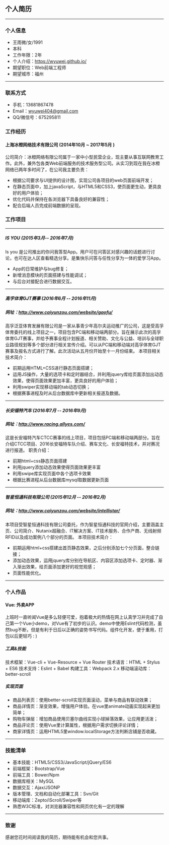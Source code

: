 ## 个人简历

------

### 个人信息

- 王雨微/女/1991
- 本科
- 工作年限：2年
- 个人介绍：https://wyuwei.github.io/
- 期望职位：Web前端工程师
- 期望城市：福州

------

### 联系方式

- 手机：13681867478 
- Email：wyuwei404@gmail.com
- QQ/微信号：675295811

### 工作经历

#### 上海冰橙网络技术有限公司 (2014年10月 ~ 2017年5月 )

公司简介：冰橙网络有限公司属于一家中小型民营企业，现主要从事互联网教育工作。此外，兼外包各类Web前端服务的技术服务型公司。从实习到现在我在冰橙网络已两年多时间了，在公司我主要负责：

- 根据公司要求与UI提供的设计图，实现公司各项目的web页面前端开发；
- 在静态页面中，加上javaScript，与HTML5和CSS3，使页面更生动，更具良好的用户体验；
- 优化代码并保持在各浏览器下具备良好的兼容性；
- 配合后端人员完成前端数据的呈现。

### 工作项目

------

##### IS YOU  		(2015年3月-- 2016年7月)

Is you 是公司推出的你问我答型App。用户可在问答区对感兴趣的话题进行讨论，也可在达人区查看精选分享。是集快乐问答与任性分享为一体的爱学习App。

- App的日常维护与bug修复；
- 新增消息模块的页面搭建与性能调试；
- 与后台对接配合进行数据交互。

------

##### 高孚体育GJT赛事 (2016年6月 -- 2016年11月)

##### 网址：http://www.caiyunzou.com/website/gaofu/

高孚泛亚体育发展有限公司是一家从事青少年高尔夫运动推广的公司，这是受高孚体育委托的线上项目之一，项目包含PC端和移动端两部分。旨在展示此次的高孚体育GJT赛事，并给予赛事全程计划报道、相关赞助、文化与公益、培训与全球职业路径规划等多个部分进行相关宣传介绍。可以从PC端和移动端对高孚体育GJT赛事及报名方式进行了解。此次活动从五月份开始至十一月份结束。
本项目相关技术简介：

- 前期运用HTML+CSS进行静态页面搭建；
- 运用JS操作，大量的选项卡和定时器结合，并利用jquery库给页面添加出动态效果，使得页面效果更加丰富，更具良好的用户体验； 
- 利用swiper实现移动端的tab动态切换；
- 根据赛事进程及时从后台数据库中更新相关报道及数据。

------

##### 长安福特汽车 (2016年7月 -- 2016年9月)

##### 网址：http://www.racing.allyes.com/

这是长安福特汽车CTCC赛事的线上项目，项目包括PC端和移动端两部分。旨在介绍CTCC项目、2016长安福特车队介绍、赛车文化、长安福特技术，并对赛况进行报道。
  职责介绍：

- 前期html+css静态页面搭建
- 利用jquery添加动态效果使得页面效果更丰富
- 利用swipe库实现页面中各个选项卡效果
- 根据比赛进程从后台数据库mysql取数据更新页面

------

##### 智星恒通科技有限公司 (2015年12月 -- 2016年2月)

##### 网址：http://www.caiyunzou.com/website/intellistar/

本项目受智星恒通科技有限公司委托，作为智星恒通科技的官网介绍，主要涵盖主页、公司简介、Nutanix超融合、IT解决方案、IT技术服务、合作产商、无线射频RFID以及成功案例八个部分的页面。
本项目技术简介：				

- 前期运用html+css搭建出首页静态效果，之后分别添加七个分页面，整合链接；
- 添加动态效果，运用jquery库分别在导航区、内容区添加选项卡、定时器、渐入渐出效果，给页面添加更好的视觉观感；
- 页面性能优化。

------

### 个人作品

#### Vue: 外卖APP

上班时一直听闻Vue是多么轻便可爱，抱着极大的热情在网上认真学习并完成了自己第一个Vue小demo，对Vue有了初步的认识。demo中使用Eslint代码检测，虽然bug不断，但是有利于日后以正确的姿势书写代码。组件化开发，便于重用，打包以后更轻巧 : )

##### 工具&技能

技术框架：Vue-cli  +  Vue-Resource  +  Vue Router
技术语言：HTML + Stylus + ES6 
技术支持：Eslint + Babel
构建工具：Webpack 2.x
移动端滚动库：better-scroll

##### 实现页面

- 商品列表页：使用better-scroll实现页面滚动，菜单与商品有联动效果；
- 商品详情页：渐变效果，增强用户体验。在vue里animate动画实现起来更加简单；
- 购物车弹层：增加商品使用贝塞尔曲线实现小球掉落效果，让应用更活泼；
- 商品评论页：使用Vue里计算属性，根据用户需求切换评论详情；
- 商家详情页：运用HTML5里window.localStorage方法判断店铺是否收藏。

------

### 技能清单

- 基本技能：HTML5/CSS3/JavaScript/jQuery/ES6
- 前端框架：Bootstrap/Vue
- 前端工具：Bower/Npm
- 数据库相关：MySQL
- 数据交互：Ajax/JSONP
- 版本管理、文档和自动化部署工具：Svn/Git
- 移动端库：Zepto/iScroll/Swiper等
- 熟悉W3C标准，对浏览器兼容性和网页优化有一定的理解

------

### 致谢

感谢您花时间阅读我的简历，期待能有机会和您共事。